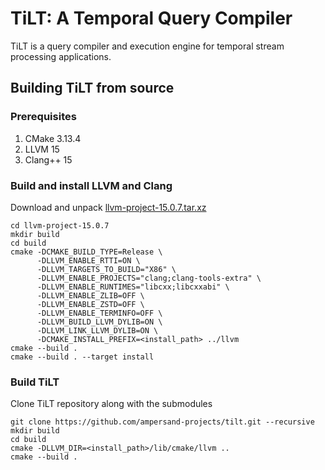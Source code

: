 # TiLT: A Temporal Query Compiler
TiLT is a query compiler and execution engine for temporal stream processing applications.

## Building TiLT from source

### Prerequisites
 1. CMake 3.13.4
 2. LLVM 15
 3. Clang++ 15

### Build and install LLVM and Clang
Download and unpack [llvm-project-15.0.7.tar.xz](https://github.com/llvm/llvm-project/releases/download/llvmorg-15.0.7/llvm-project-15.0.7.src.tar.xz)

    cd llvm-project-15.0.7
    mkdir build
    cd build
    cmake -DCMAKE_BUILD_TYPE=Release \
          -DLLVM_ENABLE_RTTI=ON \
          -DLLVM_TARGETS_TO_BUILD="X86" \
          -DLLVM_ENABLE_PROJECTS="clang;clang-tools-extra" \
          -DLLVM_ENABLE_RUNTIMES="libcxx;libcxxabi" \
          -DLLVM_ENABLE_ZLIB=OFF \
          -DLLVM_ENABLE_ZSTD=OFF \
          -DLLVM_ENABLE_TERMINFO=OFF \
          -DLLVM_BUILD_LLVM_DYLIB=ON \
          -DLLVM_LINK_LLVM_DYLIB=ON \
          -DCMAKE_INSTALL_PREFIX=<install_path> ../llvm
    cmake --build .
    cmake --build . --target install

### Build TiLT
Clone TiLT repository along with the submodules

    git clone https://github.com/ampersand-projects/tilt.git --recursive
    mkdir build
    cd build
    cmake -DLLVM_DIR=<install_path>/lib/cmake/llvm ..
    cmake --build .
